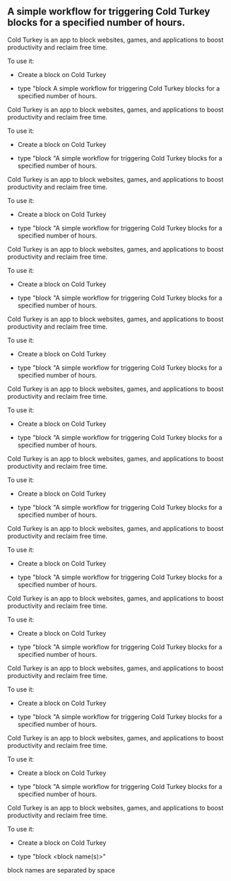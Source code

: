 ## A simple workflow for triggering Cold Turkey blocks for a specified number of hours.

Cold Turkey is an app to block websites, games, and applications to boost productivity and reclaim free time. 

To use it:

- Create a block on Cold Turkey

- type "block A simple workflow for triggering Cold Turkey blocks for a specified number of hours.

Cold Turkey is an app to block websites, games, and applications to boost productivity and reclaim free time. 

To use it:

- Create a block on Cold Turkey

- type "block <name of the block> <number of hours>"A simple workflow for triggering Cold Turkey blocks for a specified number of hours.

Cold Turkey is an app to block websites, games, and applications to boost productivity and reclaim free time. 

To use it:

- Create a block on Cold Turkey

- type "block <name of the block> <number of hours>"A simple workflow for triggering Cold Turkey blocks for a specified number of hours.

Cold Turkey is an app to block websites, games, and applications to boost productivity and reclaim free time. 

To use it:

- Create a block on Cold Turkey

- type "block <name of the block> <number of hours>"A simple workflow for triggering Cold Turkey blocks for a specified number of hours.

Cold Turkey is an app to block websites, games, and applications to boost productivity and reclaim free time. 

To use it:

- Create a block on Cold Turkey

- type "block <name of the block> <number of hours>"A simple workflow for triggering Cold Turkey blocks for a specified number of hours.

Cold Turkey is an app to block websites, games, and applications to boost productivity and reclaim free time. 

To use it:

- Create a block on Cold Turkey

- type "block <name of the block> <number of hours>"A simple workflow for triggering Cold Turkey blocks for a specified number of hours.

Cold Turkey is an app to block websites, games, and applications to boost productivity and reclaim free time. 

To use it:

- Create a block on Cold Turkey

- type "block <name of the block> <number of hours>"A simple workflow for triggering Cold Turkey blocks for a specified number of hours.

Cold Turkey is an app to block websites, games, and applications to boost productivity and reclaim free time. 

To use it:

- Create a block on Cold Turkey

- type "block <name of the block> <number of hours>"A simple workflow for triggering Cold Turkey blocks for a specified number of hours.

Cold Turkey is an app to block websites, games, and applications to boost productivity and reclaim free time. 

To use it:

- Create a block on Cold Turkey

- type "block <name of the block> <number of hours>"A simple workflow for triggering Cold Turkey blocks for a specified number of hours.

Cold Turkey is an app to block websites, games, and applications to boost productivity and reclaim free time. 

To use it:

- Create a block on Cold Turkey

- type "block <name of the block> <number of hours>"A simple workflow for triggering Cold Turkey blocks for a specified number of hours.

Cold Turkey is an app to block websites, games, and applications to boost productivity and reclaim free time. 

To use it:

- Create a block on Cold Turkey

- type "block <name of the block> <number of hours>"A simple workflow for triggering Cold Turkey blocks for a specified number of hours.

Cold Turkey is an app to block websites, games, and applications to boost productivity and reclaim free time. 

To use it:

- Create a block on Cold Turkey

- type "block <hours> <block name(s)>"

block names are separated by space

